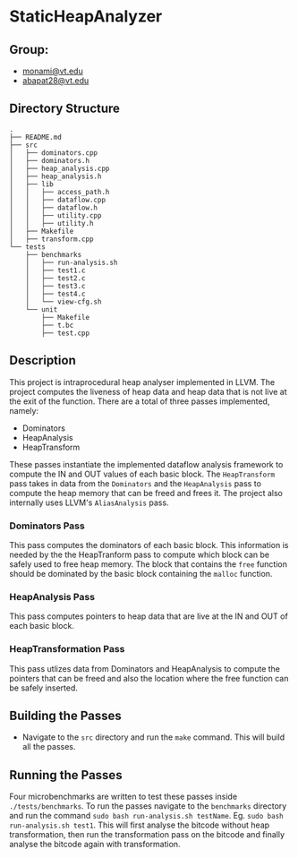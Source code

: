 # StaticHeapAnalyzer

## Group:
- monami@vt.edu
- abapat28@vt.edu

## Directory Structure
```
.
├── README.md
├── src
│   ├── dominators.cpp
│   ├── dominators.h
│   ├── heap_analysis.cpp
│   ├── heap_analysis.h
│   ├── lib
│   │   ├── access_path.h
│   │   ├── dataflow.cpp
│   │   ├── dataflow.h
│   │   ├── utility.cpp
│   │   ├── utility.h
│   ├── Makefile
│   ├── transform.cpp
└── tests
    ├── benchmarks
    │   ├── run-analysis.sh
    │   ├── test1.c
    │   ├── test2.c
    │   ├── test3.c
    │   ├── test4.c
    │   └── view-cfg.sh
    └── unit
        ├── Makefile
        ├── t.bc
        ├── test.cpp
```

## Description
This project is intraprocedural heap analyser implemented in LLVM. The project computes the liveness of heap data and heap data that is not live at the exit of the function. There are a total of three passes implemented, namely:
- Dominators
- HeapAnalysis
- HeapTransform

These passes instantiate the implemented dataflow analysis framework to compute the IN and OUT values of each basic block. The `HeapTransform` pass takes in data from the `Dominators` and the `HeapAnalysis` pass to compute the heap memory that can be freed and frees it. The project also internally uses LLVM's `AliasAnalysis` pass.

### Dominators Pass
This pass computes the dominators of each basic block. This information is needed by the the HeapTranform pass to compute which block can be safely used to free heap memory. The block that contains the `free` function should be dominated by the basic block containing the `malloc` function.

### HeapAnalysis Pass
This pass computes pointers to heap data that are live at the IN and OUT of each basic block.

### HeapTransformation Pass
This pass utlizes data from Dominators and HeapAnalysis to compute the pointers that can be freed and also the location where the free function can be safely inserted.

## Building the Passes
- Navigate to the `src` directory and run the `make` command. This will build all the passes.

## Running the Passes
Four microbenchmarks are written to test these passes inside `./tests/benchmarks`. To run the passes navigate to the `benchmarks` directory and run the command `sudo bash run-analysis.sh testName`. Eg. `sudo bash run-analysis.sh test1`. This will first analyse the bitcode without heap transformation, then run the transformation pass on the bitcode and finally analyse the bitcode again with transformation.